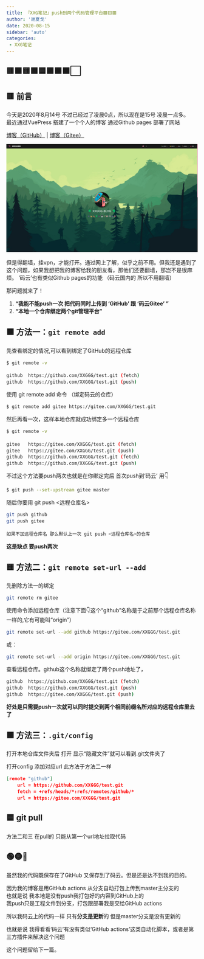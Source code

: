 ```yaml
---
title: 『XXG笔记』push到两个代码管理平台🟩🟨🟥
author: '谢夏戈'
date: 2020-08-15
sidebar: 'auto'
categories:
 - XXG笔记
---
```


## 🟥🟧🟨🟩🟦🟪🟫⬛⬜
## 🟥 前言

今天是2020年8月14号 不过已经过了凌晨0点，所以现在是15号 凌晨一点多。   
最近通过VuePress 搭建了一个个人的博客 通过Github pages 部署了网站  

[博客（GitHub）](https://xxggg.github.io) | [博客（Gitee）](https://xxggg.gitee.io)

![图 1](./img/24df7c8f81b2c06013e0a8d30a75cad11d03b23fd5b0583fb751750ce1a0df16.png)  


但是得翻墙，挂vpn，才能打开。通过网上了解，似乎之前不用。但我还是遇到了这个问题，如果我想把我的博客给我的朋友看，那他们还要翻墙，那岂不是很麻烦。
‘码云’也有类似Github pages的功能 （码云国内的 所以不用翻墙）  

那问题就来了！  

1. **“我能不能push一次 把代码同时上传到 ‘GitHub’ 跟 ‘码云Gitee’ ”**  
2. **“本地一个仓库绑定两个git管理平台”**

## 🟧 方法一：`git remote add`

先查看绑定的情况,可以看到绑定了GitHub的远程仓库

```sh
$ git remote -v
    
github  https://github.com/XXGGG/test.git (fetch)
github  https://github.com/XXGGG/test.git (push)
```

使用 git remote add 命令 （绑定码云的仓库）
```sh
$ git remote add gitee https://gitee.com/XXGGG/test.git
```
然后再看一次，这样本地仓库就成功绑定多一个远程仓库
```sh
$ git remote -v

gitee   https://gitee.com/XXGGG/test.git (fetch)
gitee   https://gitee.com/XXGGG/test.git (push)
github  https://github.com/XXGGG/test.git (fetch)
github  https://github.com/XXGGG/test.git (push)
```
不过这个方法要push两次也就是在你绑定完后 首次push到‘码云’ 用👇
```sh
$ git push --set-upstream gitee master
```
随后你要用 git push <远程仓库名>
```sh
git push github
git push gitee

如果不加远程仓库名 那么默认上一次 git push <远程仓库名>的仓库
```
**这是缺点 要push两次** 



## 🟨 方法二：`git remote set-url --add`

先删除方法一的绑定
```sh
git remote rm gitee
```
使用命令添加远程仓库（注意下面👇这个“github”名称是于之前那个远程仓库名称一样的,它有可能叫“origin”）
```sh
git remote set-url --add github https://gitee.com/XXGGG/test.git
```
或：
```sh
git remote set-url --add origin https://gitee.com/XXGGG/test.git
```
查看远程仓库。github这个名称就绑定了两个push地址了，
```sh
github  https://github.com/XXGGG/test.git (fetch)
github  https://github.com/XXGGG/test.git (push)
github  https://gitee.com/XXGGG/test.git (push)
```
**好处是只需要push一次就可以同时提交到两个相同前缀名所对应的远程仓库里去了**



## 🟩 方法三：`.git/config`
打开本地仓库文件夹后 打开 显示“隐藏文件”就可以看到.git文件夹了 

打开config 添加对应url 此方法于方法二一样
```json
[remote "github"]
    url = https://github.com/XXGGG/test.git
    fetch = +refs/heads/*:refs/remotes/github/*
    url = https://gitee.com/XXGGG/test.git
```


## 🟦 git pull

方法二和三 在pull的 只能从第一个url地址拉取代码


## 🟢🟡🔴
虽然我的代码既保存在了GitHub 又保存到了码云。但是还是达不到我的目的。    

因为我的博客是用GitHub actions 从分支自动打包上传到master主分支的  
也就是说 我本地是没有push我打包好的内容到GitHub上的  
我push只是工程文件到分支，打包跟部署我是交给GitHub actions

所以我码云上的代码一样 只有**分支是更新**的 但是master分支是没有更新的  

也就是说 我得看看‘码云’有没有类似‘GitHub actions’这类自动化脚本，或者是第三方插件来解决这个问题

这个问题留给下一篇。

